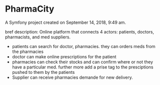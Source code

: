 PharmaCity
==========

A Symfony project created on September 14, 2018, 9:49 am.

bref description:
Online platform that connects 4 actors: patients, doctors, pharmacists, and med suppliers. 
  - patients can search for doctor, pharmacies. they can orders meds from the pharmacies
  - doctor can make online prescriptions for the patient 
  - pharmacies can check their stocks and can confirm where or not they have a particular med. further more add a prise tag to the presciptions pushed to them by the patients 
  - Supplier can receive pharmacies demande for new delivery.
